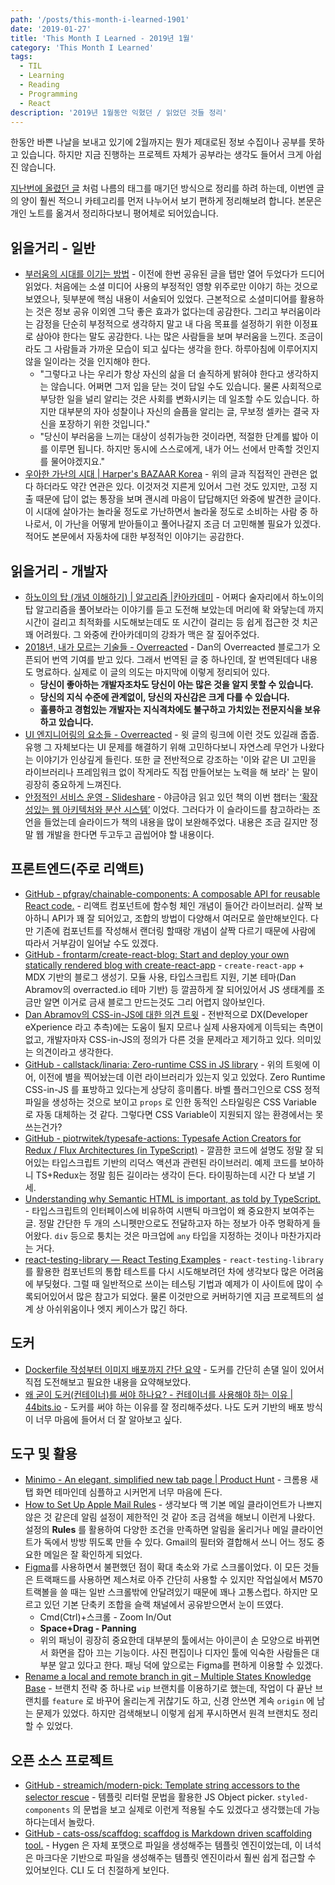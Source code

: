 ```yaml
---
path: '/posts/this-month-i-learned-1901'
date: '2019-01-27'
title: 'This Month I Learned - 2019년 1월'
category: 'This Month I Learned'
tags:
  - TIL
  - Learning
  - Reading
  - Programming
  - React
description: '2019년 1월동안 익혔던 / 읽었던 것들 정리'
---
```


한동안 바쁜 나날을 보내고 있기에 2월까지는 뭔가 제대로된 정보 수집이나 공부를 못하고 있습니다. 하지만 지금 진행하는 프로젝트 자체가 공부라는 생각도 들어서 크게 아쉽진 않습니다.

[지난번에 올렸던 글](https://rinae.dev/posts/today-i-learned-best-2018) 처럼 나름의 태그를 매기던 방식으로 정리를 하려 하는데, 이번엔 글의 양이 훨씬 적으니 카테고리를 먼저 나누어서 보기 편하게 정리해보려 합니다. 본문은 개인 노트를 옮겨서 정리하다보니 평어체로 되어있습니다.

## 읽을거리 - 일반

- [부러움의 시대를 이기는 방법](http://newspeppermint.com/2018/11/05/m-envy/) - 이전에 한번 공유된 글을 탭만 열어 두었다가 드디어 읽었다. 처음에는 소셜 미디어 사용의 부정적인 영향 위주로만 이야기 하는 것으로 보였으나, 뒷부분에 핵심 내용이 서술되어 있었다. 근본적으로 소셜미디어를 활용하는 것은 정보 공유 이외엔 그닥 좋은 효과가 없다는데 공감한다. 그리고 부러움이라는 감정을 단순히 부정적으로 생각하지 말고 내 다음 목표를 설정하기 위한 이정표로 삼아야 한다는 말도 공감한다. 나는 많은 사람들을 보며 부러움을 느낀다. 조금이라도 그 사람들과 가까운 모습이 되고 싶다는 생각을 한다. 하루아침에 이루어지지 않을 일이라는 것을 인지해야 한다.
  - "그렇다고 나는 우리가 항상 자신의 삶을 더 솔직하게 밝혀야 한다고 생각하지는 않습니다. 어쩌면 그저 입을 닫는 것이 답일 수도 있습니다. 물론 사회적으로 부당한 일을 널리 알리는 것은 사회를 변화시키는 데 일조할 수도 있습니다. 하지만 대부분의 자아 성찰이나 자신의 슬픔을 알리는 글, 무보정 셀카는 결국 자신을 포장하기 위한 것입니다."
  - "당신이 부러움을 느끼는 대상이 성취가능한 것이라면, 적절한 단계를 밟아 이를 이루면 됩니다. 하지만 동시에 스스로에게, 내가 어느 선에서 만족할 것인지를 물어야겠지요."
- [우아한 가난의 시대 | Harper's BAZAAR Korea](http://harpersbazaar.co.kr/life/%EC%9A%B0%EC%95%84%ED%95%9C-%EA%B0%80%EB%82%9C%EC%9D%98-%EC%8B%9C%EB%8C%80) - 위의 글과 직접적인 관련은 없다 하더라도 약간 연관은 있다. 이것저것 지른게 있어서 그런 것도 있지만, 고정 지출 때문에 답이 없는 통장을 보며 괜시레 마음이 답답해지던 와중에 발견한 글이다. 이 시대에 살아가는 놀라울 정도로 가난하면서 놀라울 정도로 소비하는 사람 중 하나로서, 이 가난을 어떻게 받아들이고 풀어나갈지 조금 더 고민해볼 필요가 있겠다. 적어도 본문에서 자동차에 대한 부정적인 이야기는 공감한다.

## 읽을거리 - 개발자

- [하노이의 탑 (개념 이해하기) | 알고리즘 |칸아카데미](https://ko.khanacademy.org/computing/computer-science/algorithms/towers-of-hanoi/a/towers-of-hanoi) - 어쩌다 술자리에서 하노이의 탑 알고리즘을 풀어보라는 이야기를 듣고 도전해 보았는데 머리에 확 와닿는데 까지 시간이 걸리고 최적화를 시도해보는데도 또 시간이 걸리는 등 쉽게 접근한 것 치곤 꽤 어려웠다. 그 와중에 칸아카데미의 강좌가 맥은 잘 짚어주었다.
- [2018년, 내가 모르는 기술들 - Overreacted](https://overreacted.io/ko/things-i-dont-know-as-of-2018/) - Dan의 Overreacted 블로그가 오픈되어 번역 기여를 받고 있다. 그래서 번역된 글 중 하나인데, 잘 번역된데다 내용도 명료하다. 실제로 이 글의 의도는 마지막에 이렇게 정리되어 있다.
  - **당신이 좋아하는 개발자조차도 당신이 아는 많은 것을 알지 못할 수 있습니다.**
  - **당신의 지식 수준에 관계없이, 당신의 자신감은 크게 다를 수 있습니다.**
  - **훌륭하고 경험있는 개발자는 지식격차에도 불구하고 가치있는 전문지식을 보유하고 있습니다.**
- [UI 엔지니어링의 요소들 - Overreacted](https://overreacted.io/ko/the-elements-of-ui-engineering/) - 윗 글의 링크에 이런 것도 있길래 줍줍. 유행 그 자체보다는 UI 문제를 해결하기 위해 고민하다보니 자연스레 무언가 나왔다는 이야기가 인상깊게 들린다. 또한 글 전반적으로 강조하는 '이와 같은 UI 고민을 라이브러리나 프레임워크 없이 작게라도 직접 만들어보는 노력을 해 보라' 는 말이 굉장히 중요하게 느껴진다.
- [안정적인 서비스 운영 - Slideshare](https://www.slideshare.net/cybaek/201403) - 야금야금 읽고 있던 책의 이번 챕터는 [‘확장성있는 웹 아키텍처와 분산 시스템’](http://aosabook.org/en/distsys.html) 이었다. 그러다가 이 슬라이드를 참고하라는 조언을 들었는데 슬라이드가 책의 내용을 많이 보완해주었다. 내용은 조금 길지만 정말 웹 개발을 한다면 두고두고 곱씹어야 할 내용이다.

## 프론트엔드(주로 리액트)

- [GitHub - pfgray/chainable-components: A composable API for reusable React code.](https://github.com/pfgray/chainable-components) - 리액트 컴포넌트에 함수헝 체인 개념이 들어간 라이브러리. 살짝 보아하니 API가 꽤 잘 되어있고, 조합의 방법이 다양해서 여러모로 쓸만해보인다. 다만 기존에 컴포넌트를 작성해서 랜더링 할때랑 개념이 살짝 다르기 때문에 사람에 따라서 거부감이 일어날 수도 있겠다.
- [GitHub - frontarm/create-react-blog: Start and deploy your own statically rendered blog with create-react-app](https://github.com/frontarm/create-react-blog) - `create-react-app` + MDX 기반의 블로그 생성기. 모듈 사용, 타입스크립트 지원, 기본 테마(Dan Abramov의 overracted.io 테마 기반) 등 깔끔하게 잘 되어있어서 JS 생태계를 조금만 알면 이거로 금새 블로그 만드는것도 그리 어렵지 않아보인다.
- [Dan Abramov의 CSS-in-JS에 대한 의견 트윗](https://twitter.com/dan_abramov/status/1084089632562823168) - 전반적으로 DX(Developer eXperience 라고 추측)에는 도움이 될지 모르나 실제 사용자에게 이득되는 측면이 없고, 개발자마자 CSS-in-JS의 정의가 다른 것을 문제라고 제기하고 있다. 의미있는 의견이라고 생각한다.
- [GitHub - callstack/linaria: Zero-runtime CSS in JS library](https://github.com/callstack/linaria) - 위의 트윗에 이어, 이전에 별을 찍어놨는데 이런 라이브러리가 있는지 잊고 있었다. Zero Runtime CSS-in-JS 를 표방하고 있다는게 상당히 흥미롭다. 바벨 플러그인으로 CSS 정적 파일을 생성하는 것으로 보이고 `props` 로 인한 동적인 스타일링은 CSS Variable 로 자동 대체하는 것 같다. 그렇다면 CSS Variable이 지원되지 않는 환경에서는 못쓰는건가?
- [GitHub - piotrwitek/typesafe-actions: Typesafe Action Creators for Redux / Flux Architectures (in TypeScript)](https://github.com/piotrwitek/typesafe-actions) - 깔끔한 코드에 설명도 정말 잘 되어있는 타입스크립트 기반의 리덕스 액션과 관련된 라이브러리. 예제 코드를 보아하니 TS+Redux는 정말 힘든 길이라는 생각이 든다. 타이핑하는데 시간 다 보낼 기세.
- [Understanding why Semantic HTML is important, as told by TypeScript.](https://medium.com/@mandy.michael/understanding-why-semantic-html-is-important-as-told-by-typescript-bd71ad41e6c4) - 타입스크립트의 인터페이스에 비유하여 시맨틱 마크업이 왜 중요한지 보여주는 글. 정말 간단한 두 개의 스니펫만으로도 전달하고자 하는 정보가 아주 명확하게 들어왔다. `div` 등으로 퉁치는 것은 마크업에 `any` 타입을 지정하는 것이나 마찬가지라는 거다.
- [react-testing-library — React Testing Examples](https://react-testing-examples.com) - `react-testing-library`  를 활용한 컴포넌트의 통합 테스트를 다시 시도해보려던 차에 생각보다 많은 어려움에 부딪혔다. 그럴 때 일반적으로 쓰이는 테스팅 기법과 예제가 이 사이트에 많이 수록되어있어서 많은 참고가 되었다. 물론 이것만으로 커버하기엔 지금 프로젝트의 설계 상 아쉬위움이나 엣지 케이스가 많긴 하다.

## 도커

- [Dockerfile 작성부터 이미지 배포까지 간단 요약](https://rinae.dev/posts/docker-101) - 도커를 간단히 손댈 일이 있어서 직접 도전해보고 필요한 내용을 요약해보았다.
- [왜 굳이 도커(컨테이너)를 써야 하나요? - 컨테이너를 사용해야 하는 이유 | 44bits.io](https://www.44bits.io/ko/post/why-should-i-use-docker-container) - 도커를 써야 하는 이유를 잘 정리해주셨다. 나도 도커 기반의 배포 방식이 너무 마음에 들어서 더 잘 알아보고 싶다.

## 도구 및 활용

- [Minimo - An elegant, simplified new tab page | Product Hunt](https://www.producthunt.com/posts/minimo) - 크롬용 새 탭 화면 테마인데 심플하고 시커먼게 너무 마음에 든다.
- [How to Set Up Apple Mail Rules](https://www.lifewire.com/how-to-set-up-apple-mail-rules-2260876) - 생각보다 맥 기본 메일 클라이언트가 나쁘지 않은 것 같은데 알림 설정이 제한적인 것 같아 조금 검색을 해보니 이런게 나왔다. 설정의 **Rules** 를 활용하여 다양한 조건을 만족하면 알림을 울리거나 메일 클라이언트가 독에서 방방 뛰도록 만들 수 있다. Gmail의 필터와 결합해서 쓰니 어느 정도 중요한 메일은 잘 확인하게 되었다.
- [Figma](https://figma.com)를 사용하면서 불편했던 점이 확대 축소와 가로 스크롤이었다. 이 모든 것들은 트랙패드를 사용하면 제스처로 아주 간단히 사용할 수 있지만 작업실에서 M570 트랙볼을 쓸 때는 일반 스크롤밖에 안달려있기 때문에 꽤나 고통스럽다. 하지만 모르고 있던 기본 단축키 조합을 슬랙 채널에서 공유받으면서 눈이 뜨였다.
  - Cmd(Ctrl)+스크롤 - Zoom In/Out
  - **Space+Drag - Panning**
  - 위의 패닝이 굉장히 중요한데 대부분의 툴에서는 아이콘이 손 모양으로 바뀌면서 화면을 잡아 끄는 기능이다. 사진 편집이나 디자인 툴에 익숙한 사람들은 대부분 알고 있다고 한다. 패닝 덕에 앞으로는 Figma를 편하게 이용할 수 있겠다.
- [Rename a local and remote branch in git – Multiple States Knowledge Base](https://multiplestates.wordpress.com/2015/02/05/rename-a-local-and-remote-branch-in-git/) - 브랜치 전략 중 하나로 `wip` 브랜치를 이용하기로 했는데, 작업이 다 끝난 브랜치를 `feature` 로 바꾸어 올리는게 귀찮기도 하고, 신경 안쓰면 계속 `origin` 에 남는 문제가 있었다. 하지만 검색해보니 이렇게 쉽게 푸시하면서 원격 브랜치도 정리할 수 있었다.

## 오픈 소스 프로젝트

- [GitHub - streamich/modern-pick: Template string accessors to the selector rescue](https://github.com/streamich/modern-pick) - 템플릿 리터럴 문법을 활용한 JS Object picker. `styled-components` 의 문법을 보고 실제로 이런게 적용될 수도 있겠다고 생각했는데 가능하다는데서 놀랐다.
- [GitHub - cats-oss/scaffdog: scaffdog is Markdown driven scaffolding tool.](https://github.com/cats-oss/scaffdog) - Hygen 은 자체 포맷으로 파일을 생성해주는 템플릿 엔진이었는데, 이 녀석은 마크다운 기반으로 파일을 생성해주는 템플릿 엔진이라서 훨씬 쉽게 접근할 수 있어보인다. CLI 도 더 친절하게 보인다.